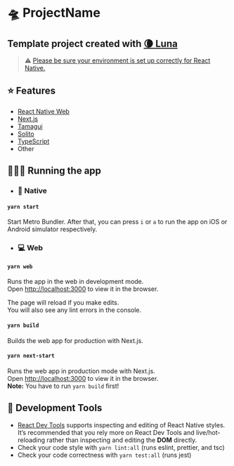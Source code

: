 # 🛸 ProjectName

## Template project created with [🌘 Luna](https://github.com/LunatiqueCoder/luna)

> ⚠️ [Please be sure your environment is set up correctly for React Native.][26]

## ⭐ Features

- [React Native Web][22]
- [Next.js][6]
- [Tamagui][29]
- [Solito][23]
- [TypeScript][24]
- Other

## 🏃🏻‍♂️ Running the app

- ### 📱  **Native**

#### `yarn start`

Start Metro Bundler. After that, you can press `i` or `a` to run the app on iOS or Android simulator respectively.


- ### 💻   **Web**
#### `yarn web`

Runs the app in the web in development mode.\
Open [http://localhost:3000][25] to view it in the browser.

The page will reload if you make edits.\
You will also see any lint errors in the console.

#### `yarn build`

Builds the web app for production with Next.js.

#### `yarn next-start`

Runs the web app in production mode with Next.js. \
Open [http://localhost:3000][25] to view it in the browser. \
**Note:** You have to run `yarn build` first!


## 🧰 Development Tools
- [React Dev Tools][27] supports inspecting and editing of React Native styles. It’s recommended that you rely more on React Dev Tools and live/hot-reloading rather than inspecting and editing the **DOM** directly.
-  Check your code style with `yarn lint:all` (runs eslint, prettier, and tsc)
- Check your code correctness with `yarn test:all` (runs jest)


[6]: https://nextjs.org/
[22]: https://necolas.github.io/react-native-web/
[23]: https://solito.dev/
[24]: https://www.typescriptlang.org/
[25]: http://localhost:3000
[26]: https://reactnative.dev/docs/environment-setup
[27]: https://beta.reactjs.org/learn/react-developer-tools
[29]: https://tamagui.dev

